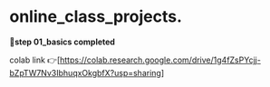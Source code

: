 # online_class_projects.

🚀**step 01_basics completed**

colab link 👉[https://colab.research.google.com/drive/1g4fZsPYcjj-bZpTW7Nv3IbhuqxOkgbfX?usp=sharing]

